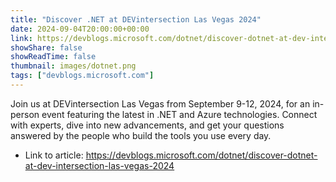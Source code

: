 ```yaml
---
title: "Discover .NET at DEVintersection Las Vegas 2024"
date: 2024-09-04T20:00:00+00:00
link: https://devblogs.microsoft.com/dotnet/discover-dotnet-at-dev-intersection-las-vegas-2024
showShare: false
showReadTime: false
thumbnail: images/dotnet.png
tags: ["devblogs.microsoft.com"]
---
```

Join us at DEVintersection Las Vegas from September 9-12, 2024, for an in-person event featuring the latest in .NET and Azure technologies. Connect with experts, dive into new advancements, and get your questions answered by the people who build the tools you use every day.

- Link to article: https://devblogs.microsoft.com/dotnet/discover-dotnet-at-dev-intersection-las-vegas-2024